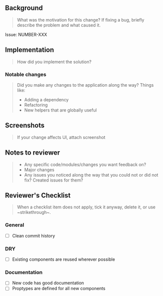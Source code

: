 ## Background

> What was the motivation for this change?
> If fixing a bug, briefly describe the problem and what caused it.

Issue: NUMBER-XXX

## Implementation

> How did you implement the solution?

### Notable changes

> Did you make any changes to the application along the way? Things like:
>
> - Adding a dependency
> - Refactoring
> - New helpers that are globally useful

## Screenshots

> If your change affects UI, attach screenshot

## Notes to reviewer

> - Any specific code/modules/changes you want feedback on?
> - Major changes
> - Any issues you noticed along the way that you could not or did not fix? Created issues for them?

## Reviewer's Checklist

> When a checklist item does not apply, tick it anyway, delete it, or use ~strikethrough~.

### General

- [ ] Clean commit history

### DRY

- [ ] Existing components are reused wherever possible

### Documentation

- [ ] New code has good documentation
- [ ] Proptypes are defined for all new components
